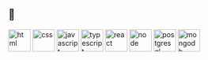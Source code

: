 

<!--
**tk0885/tk0885** is a ✨ _special_ ✨ repository because its `README.md` (this file) appears on your GitHub profile.

Here are some ideas to get you started:

- 🔭 I’m currently working on ...
- 🌱 I’m currently learning ...
- 👯 I’m looking to collaborate on ...
- 🤔 I’m looking for help with ...
- 💬 Ask me about ...
- 📫 How to reach me: ...
- 😄 Pronouns: ...
- ⚡ Fun fact: ...
-->

<h2> 🚀 </h2>
<p align="left">
  
  <img src="https://cdn.jsdelivr.net/gh/devicons/devicon/icons/html5/html5-plain-wordmark.svg" alt="html" width="45" height="45"/>
  
  <img src="https://cdn.jsdelivr.net/gh/devicons/devicon/icons/tailwindcss/tailwindcss-plain.svg" alt="css" width="45" height="45"/>

  <img src="https://cdn.jsdelivr.net/gh/devicons/devicon/icons/javascript/javascript-original.svg" alt="javascript" width="45" height="45" />
  
  <img src="https://cdn.jsdelivr.net/gh/devicons/devicon/icons/typescript/typescript-original.svg" alt="typescript" width="45" height="45"/>
          
  <img src="https://cdn.jsdelivr.net/gh/devicons/devicon/icons/react/react-original.svg" alt="react" width="45" height="45"/>
  
  <img src="https://cdn.jsdelivr.net/gh/devicons/devicon/icons/nodejs/nodejs-original.svg" alt="node" width="45" height="45"/>
  
  <img src="https://cdn.jsdelivr.net/gh/devicons/devicon/icons/postgresql/postgresql-original.svg" alt="postgresql" width="45" height="45"/>
 
  <img src="https://cdn.jsdelivr.net/gh/devicons/devicon/icons/mongodb/mongodb-original.svg" alt="mongodb" width="45" height="45"/>
                
  
          
</p>
